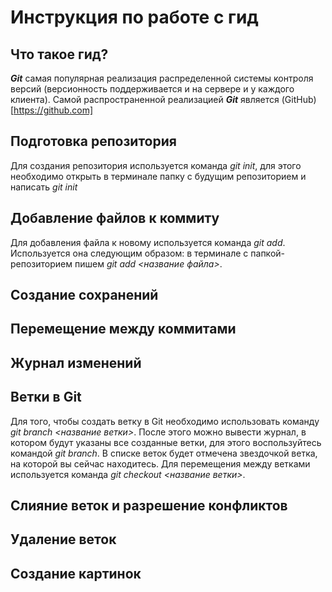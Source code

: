 # Инструкция по работе с гид

## Что такое гид?

***Git*** самая популярная реализация распределенной системы контроля версий (версионность поддерживается и на сервере и у каждого клиента). Самой распространенной реализацией ***Git*** является (GitHub)[https://github.com]

## Подготовка репозитория

Для создания репозитория используется команда *git init*, для этого необходимо открыть в терминале папку с будущим репозиторием и написать *git init*

## Добавление файлов к коммиту

Для добавления файла к новому используется команда *git add*. Используется она следующим образом: в терминале с папкой-репозиторием пишем *git add <название файла>*.

## Создание сохранений

## Перемещение между коммитами

## Журнал изменений

## Ветки в Git

Для того, чтобы создать ветку в Git необходимо использовать команду *git branch <название ветки>*. После этого можно вывести журнал, в котором будут указаны все созданные ветки, для этого воспользуйтесь командой *git branch*. В списке веток будет отмечена звездочкой ветка, на которой вы сейчас находитесь. Для перемещения между ветками используется команда *git checkout <название ветки>*.

## Слияние веток и разрешение конфликтов

## Удаление веток

## Создание картинок

